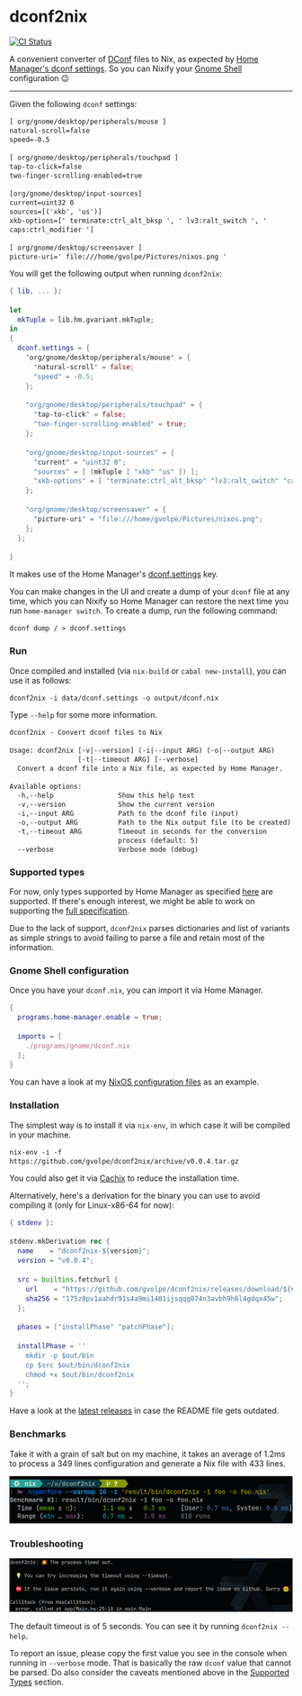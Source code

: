 # dconf2nix

[![CI Status](https://github.com/gvolpe/dconf2nix/workflows/Haskell%20CI/badge.svg)](https://github.com/gvolpe/dconf2nix/actions)

A convenient converter of [DConf](https://wiki.gnome.org/Projects/dconf) files to Nix, as expected by [Home Manager's dconf settings](https://rycee.gitlab.io/home-manager/options.html#opt-dconf.settings). So you can Nixify your [Gnome Shell](https://wiki.gnome.org/Projects/GnomeShell) configuration :wink:

---

Given the following `dconf` settings:

```init
[ org/gnome/desktop/peripherals/mouse ]
natural-scroll=false
speed=-0.5

[ org/gnome/desktop/peripherals/touchpad ]
tap-to-click=false
two-finger-scrolling-enabled=true

[org/gnome/desktop/input-sources]
current=uint32 0
sources=[('xkb', 'us')]
xkb-options=[' terminate:ctrl_alt_bksp ', ' lv3:ralt_switch ', ' caps:ctrl_modifier ']

[ org/gnome/desktop/screensaver ]
picture-uri=' file:///home/gvolpe/Pictures/nixos.png '
```

You will get the following output when running `dconf2nix`:

```nix
{ lib, ... }:

let
  mkTuple = lib.hm.gvariant.mkTuple;
in
{
  dconf.settings = {
    "org/gnome/desktop/peripherals/mouse" = {
      "natural-scroll" = false;
      "speed" = -0.5;
    };

    "org/gnome/desktop/peripherals/touchpad" = {
      "tap-to-click" = false;
      "two-finger-scrolling-enabled" = true;
    };

    "org/gnome/desktop/input-sources" = {
      "current" = "uint32 0";
      "sources" = [ (mkTuple [ "xkb" "us" ]) ];
      "xkb-options" = [ "terminate:ctrl_alt_bksp" "lv3:ralt_switch" "caps:ctrl_modifier" ];
    };

    "org/gnome/desktop/screensaver" = {
      "picture-uri" = "file:///home/gvolpe/Pictures/nixos.png";
    };
  };

}
```

It makes use of the Home Manager's [dconf.settings](https://rycee.gitlab.io/home-manager/options.html#opt-dconf.settings) key.

You can make changes in the UI and create a dump of your `dconf` file at any time, which you can Nixify so Home Manager can restore the next time you run `home-manager switch`. To create a dump, run the following command:

```shell
dconf dump / > dconf.settings
```

### Run

Once compiled and installed (via `nix-build` or `cabal new-install`), you can use it as follows:

```shell
dconf2nix -i data/dconf.settings -o output/dconf.nix
```

Type `--help` for some more information.

```shell
dconf2nix - Convert dconf files to Nix

Usage: dconf2nix [-v|--version] (-i|--input ARG) (-o|--output ARG)
                 [-t|--timeout ARG] [--verbose]
  Convert a dconf file into a Nix file, as expected by Home Manager.

Available options:
  -h,--help                Show this help text
  -v,--version             Show the current version
  -i,--input ARG           Path to the dconf file (input)
  -o,--output ARG          Path to the Nix output file (to be created)
  -t,--timeout ARG         Timeout in seconds for the conversion
                           process (default: 5)
  --verbose                Verbose mode (debug)
```

### Supported types

For now, only types supported by Home Manager as specified [here](https://github.com/rycee/home-manager/blob/master/modules/lib/gvariant.nix) are supported. If there's enough interest, we might be able to work on supporting the [full specification](https://developer.gnome.org/glib/stable/gvariant-text.html).

Due to the lack of support, `dconf2nix` parses dictionaries and list of variants as simple strings to avoid failing to parse a file and retain most of the information.

### Gnome Shell configuration

Once you have your `dconf.nix`, you can import it via Home Manager.


```nix
{
  programs.home-manager.enable = true;

  imports = [
    ./programs/gnome/dconf.nix
  ];
}
```

You can have a look at my [NixOS configuration files](https://github.com/gvolpe/nix-config/tree/master/nixos/home) as an example.

### Installation

The simplest way is to install it via `nix-env`, in which case it will be compiled in your machine.

```shell
nix-env -i -f https://github.com/gvolpe/dconf2nix/archive/v0.0.4.tar.gz
```

You could also get it via [Cachix](https://app.cachix.org/cache/dconf2nix) to reduce the installation time.

Alternatively, here's a derivation for the binary you can use to avoid compiling it (only for Linux-x86-64 for now):

```nix
{ stdenv }:

stdenv.mkDerivation rec {
  name    = "dconf2nix-${version}";
  version = "v0.0.4";

  src = builtins.fetchurl {
    url    = "https://github.com/gvolpe/dconf2nix/releases/download/${version}/dconf2nix-linux-x86-64";
    sha256 = "175z8pv1aahdr91s4a9mi1401ijsqqg074n3avbh9h6l4gdqx45w";
  };

  phases = ["installPhase" "patchPhase"];

  installPhase = ''
    mkdir -p $out/bin
    cp $src $out/bin/dconf2nix
    chmod +x $out/bin/dconf2nix
  '';
}
```

Have a look at the [latest releases](https://github.com/gvolpe/dconf2nix/releases) in case the README file gets outdated.

### Benchmarks

Take it with a grain of salt but on my machine, it takes an average of 1.2ms to process a 349 lines configuration and generate a Nix file with 433 lines.

![benchmark](img/benchmark.png)

### Troubleshooting

![error](img/error.png)

The default timeout is of 5 seconds. You can see it by running `dconf2nix --help`.

To report an issue, please copy the first value you see in the console when running in `--verbose` mode. That is basically the raw `dconf` value that cannot be parsed. Do also consider the caveats mentioned above in the [Supported Types](#supported-types) section.

